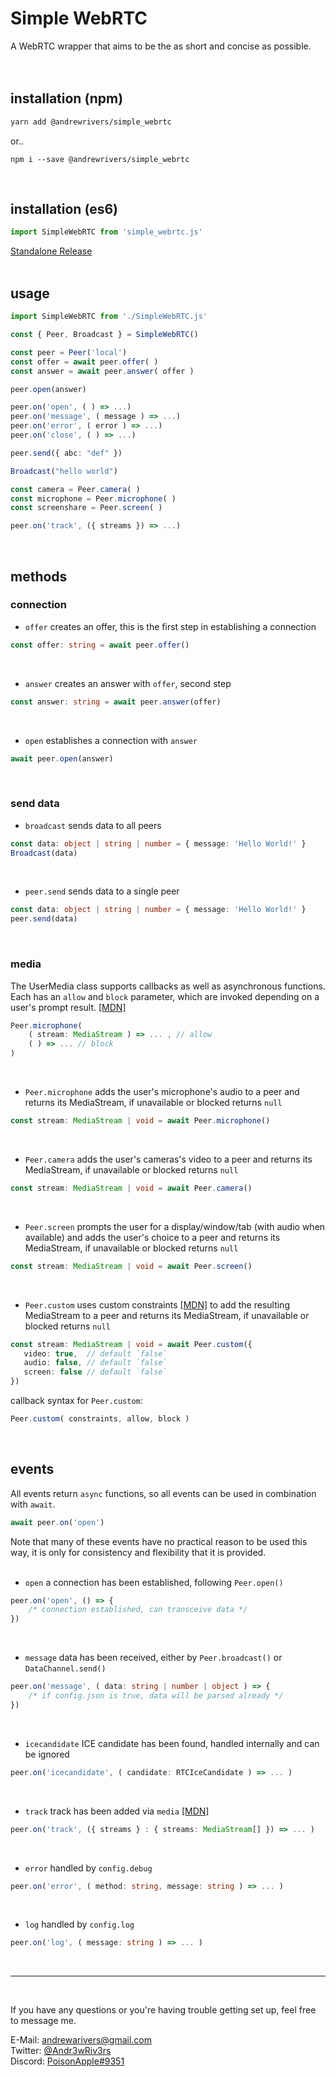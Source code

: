 # Simple WebRTC
A WebRTC wrapper that aims to be the as short and concise as possible.<br>
<br><br>


## installation (npm)

```bash
yarn add @andrewrivers/simple_webrtc
```
or..
```
npm i --save @andrewrivers/simple_webrtc
```
<br>


## installation (es6)
```js
import SimpleWebRTC from 'simple_webrtc.js'
```
[Standalone Release](https://github.com/Andr3wRiv3rs/simple_webrtc/releases/latest)
<br><br>


## usage
```ts
import SimpleWebRTC from './SimpleWebRTC.js'

const { Peer, Broadcast } = SimpleWebRTC()

const peer = Peer('local')
const offer = await peer.offer( )
const answer = await peer.answer( offer )

peer.open(answer)

peer.on('open', ( ) => ...)
peer.on('message', ( message ) => ...)
peer.on('error', ( error ) => ...)
peer.on('close', ( ) => ...)

peer.send({ abc: "def" })

Broadcast("hello world")

const camera = Peer.camera( )
const microphone = Peer.microphone( )
const screenshare = Peer.screen( )

peer.on('track', ({ streams }) => ...)

```
<br>

## methods


### connection

* `offer` creates an offer, this is the first step in establishing a connection
```ts
const offer: string = await peer.offer()
```
<br>

* `answer` creates an answer with `offer`, second step
```ts
const answer: string = await peer.answer(offer)
```
<br>

* `open` establishes a connection with `answer`
```ts
await peer.open(answer)
```
<br>


### send data

* `broadcast` sends data to all peers
```ts
const data: object | string | number = { message: 'Hello World!' }
Broadcast(data)
```
<br>

* `peer.send` sends data to a single peer
```ts
const data: object | string | number = { message: 'Hello World!' }
peer.send(data)
```
<br>


### media

The UserMedia class supports callbacks as well as asynchronous functions. Each has an `allow` and `block` parameter, which are invoked depending on a user's prompt result. [[MDN]](https://developer.mozilla.org/en-US/docs/Web/API/MediaDevices/getUserMedia) 

```ts
Peer.microphone( 
    ( stream: MediaStream ) => ... , // allow
    ( ) => ... // block
)
```
<br>


* `Peer.microphone` adds the user's microphone's audio to a peer and returns its MediaStream, if unavailable or blocked returns `null`
```ts
const stream: MediaStream | void = await Peer.microphone()
```
<br>


* `Peer.camera` adds the user's cameras's video to a peer and returns its MediaStream, if unavailable or blocked returns `null`
```ts
const stream: MediaStream | void = await Peer.camera()
```
<br>


* `Peer.screen` prompts the user for a display/window/tab (with audio when available) and adds the user's choice to a peer  and returns its MediaStream, if unavailable or blocked returns `null`
```ts
const stream: MediaStream | void = await Peer.screen()
```
<br>

* `Peer.custom` uses custom constraints [[MDN]](https://developer.mozilla.org/en-US/docs/Web/API/MediaStreamConstraints) to add the resulting MediaStream to a peer and returns its MediaStream, if unavailable or blocked returns `null`

```ts
const stream: MediaStream | void = await Peer.custom({
   video: true,  // default `false`
   audio: false, // default `false`
   screen: false // default `false`
})
```
callback syntax for `Peer.custom`:
```ts
Peer.custom( constraints, allow, block )
```
<br>


## events

All events return `async` functions, so all events can be used in combination with `await`. 
```js
await peer.on('open')
```
Note that many of these events have no practical reason to be used this way, it is only for consistency and flexibility that it is provided.<br>
<br>


* `open`  a connection has been established, following `Peer.open()`
```ts
peer.on('open', () => {
    /* connection established, can transceive data */
})
```
<br>


* `message` data has been received, either by `Peer.broadcast()` or `DataChannel.send()`
```ts
peer.on('message', ( data: string | number | object ) => {
    /* if config.json is true, data will be parsed already */
})
```
<br>


* `icecandidate` ICE candidate has been found, handled internally and can be ignored
```ts
peer.on('icecandidate', ( candidate: RTCIceCandidate ) => ... )
```
<br>


* `track` track has been added via `media` [[MDN]](https://developer.mozilla.org/en-US/docs/Web/API/RTCPeerConnection/ontrack)
```ts
peer.on('track', ({ streams } : { streams: MediaStream[] }) => ... )
```
<br>


* `error` handled by `config.debug`
```ts
peer.on('error', ( method: string, message: string ) => ... )
```
<br>


* `log` handled by `config.log`
```ts
peer.on('log', ( message: string ) => ... )
```
<br>

---

<br>

If you have any questions or you're having trouble getting set up, feel free to message me.

E-Mail: [andrewarivers@gmail.com](mailto:andrewarivers@gmail.com)<br>
Twitter: [@Andr3wRiv3rs](https://twitter.com/Andr3wRiv3rs)<br>
Discord: [PoisonApple#9351](https://discordapp.com/)
